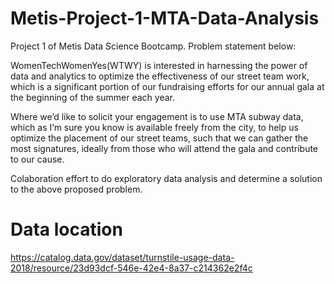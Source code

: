 # Metis-Project-1-MTA-Data-Analysis

Project 1 of Metis Data Science Bootcamp. Problem statement below:

WomenTechWomenYes(WTWY) is interested in harnessing the power of data and analytics to optimize the effectiveness of our street team work, which is a significant portion of our fundraising efforts for our annual gala at the beginning of the summer each year.

Where we’d like to solicit your engagement is to use MTA subway data, which as I’m sure you know is available freely from the city, to help us optimize the placement of our street teams, such that we can gather the most signatures, ideally from those who will attend the gala and contribute to our cause.


Colaboration effort to do exploratory data analysis and determine a solution to the above proposed problem.  

# Data location 

https://catalog.data.gov/dataset/turnstile-usage-data-2018/resource/23d93dcf-546e-42e4-8a37-c214362e2f4c
